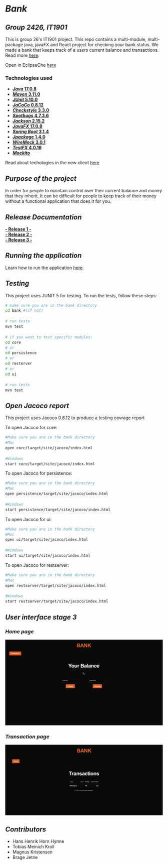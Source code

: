 # _Bank_

## _Group 2426, IT1901_
This is group 26's IT1901 project. This repo contains a multi-module, multi-package java, javaFX and React project for checking your bank status. We made a bank that keeps track of a users current balance and transactions. Read more [here](/bank/readme.md).

Open in EclipseChe [here](https://che.stud.ntnu.no/#https://gitlab.stud.idi.ntnu.no/it1901/groups-2024/gr2426/gr2426?new)

### **Technologies used**
- [**_Java_ 17.0.8**](https://www.oracle.com/java/technologies/downloads/#java17)
- [**_Maven_ 3.11.0**](https://maven.apache.org/download.cgi)
- [**_JUnit_ 5.10.0**](https://junit.org/junit5/docs/current/user-guide/)
- [**_JaCoCo_ 0.8.12**](https://mvnrepository.com/artifact/org.jacoco/jacoco-maven-plugin)
- [**_Checkstyle_ 3.3.0**](https://mvnrepository.com/artifact/com.puppycrawl.tools/checkstyle)
- [**_Spotbugs_ 4.7.3.6**](https://mvnrepository.com/artifact/com.github.spotbugs/spotbugs)
- [**_Jackson_ 2.15.2**](https://mvnrepository.com/artifact/com.fasterxml.jackson.core/jackson-databind)
- [**_JavaFX_ 17.0.8**](https://mvnrepository.com/artifact/org.openjfx)
- [**_Spring Boot_ 3.1.4**](https://mvnrepository.com/search?q=spring+boot)
- [**_Jpackage_ 1.4.0**](https://github.com/petr-panteleyev/jpackage-maven-plugin)
- [**_WireMock_ 3.0.1**](https://wiremock.org/)
- [**_TestFX_ 4.0.16**](https://mvnrepository.com/artifact/org.testfx)
- [**_Mockito_** ](https://site.mockito.org/)

Read about techologies in the new client [here](/bank/react/readme.md)

## _Purpose of the project_
In order for people to maintain control over their current balance and money that they inherit. It can be difficult for people to keep track of their money without a functional application that does it for you. 

## _Release Documentation_
__[- Release 1 -](docs/release1/release1.md)  
[- Release 2 -](docs/release2/release2.md)  
[- Release 3 -](docs/release3/release3.md)__


## _Running the application_
Learn how to run the application [here](bank/readme.md).


## _Testing_
This project uses JUNIT 5 for testing. To run the tests, follow these steps:
```bash
# make sure you are in the bank directory
cd bank #(if not)

# run tests
mvn test

# if you want to test specific modules:
cd core
# or
cd persistence
# or
cd resterver
# or 
cd ui

# run tests
mvn test

```

## _Open Jacoco report_
This project uses Jacoco 0.8.12 to produce a testing covrage report

To open Jacoco for core:
```bash
#Make sure you are in the bank directory
#Mac
open core/target/site/jacoco/index.html 

#Windows 
start core/target/site/jacoco/index.html 
```
To open Jacoco for persistence:
```bash
#Make sure you are in the bank directory
#Mac
open persistence/target/site/jacoco/index.html 

#Windows 
start persistence/target/site/jacoco/index.html 
```
To open Jacoco for ui:
```bash
#Make sure you are in the bank directory
#Mac
open ui/target/site/jacoco/index.html 

#Windows 
start ui/target/site/jacoco/index.html 
```
To open Jacoco for restserver:
```bash
#Make sure you are in the bank directory
#Mac
open restserver/target/site/jacoco/index.html 

#Windows 
start restserver/target/site/jacoco/index.html 
```

## _User interface stage 3_

### _Home page_
![here](/docs/release3/Interface/Home.png)

### _Transaction page_ 
![here](/docs/release3/Interface/Transactions.png)

## _Contributors_
- Hans Henrik Horn Hynne
- Tobias Meinich Kroll 
- Magnus Kristensen
- Brage Jetne
